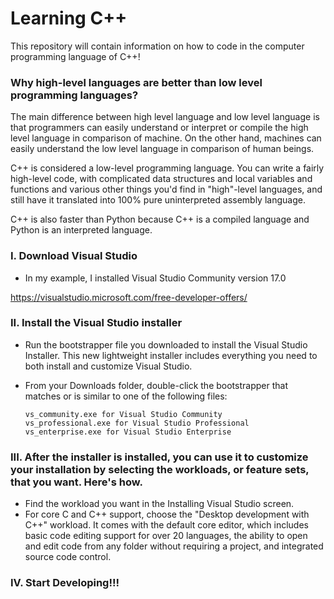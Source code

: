 # Learning C++ 
This repository will contain information on how to code in the computer programming language of C++!

### Why high-level languages are better than low level programming languages?

The main difference between high level language and low level language is that programmers can easily understand or interpret or compile the high level language in comparison of machine. On the other hand, machines can easily understand the low level language in comparison of human beings.

C++ is considered a low-level programming language. You can write a fairly high-level code, with complicated data structures and local variables and functions and various other things you'd find in "high"-level languages, and still have it translated into 100% pure uninterpreted assembly language.

C++ is also faster than Python because C++ is a compiled language and Python is an interpreted language. 

### I. Download Visual Studio
- In my example, I installed Visual Studio Community version 17.0

https://visualstudio.microsoft.com/free-developer-offers/

### II. Install the Visual Studio installer
- Run the bootstrapper file you downloaded to install the Visual Studio Installer. This new lightweight installer includes everything you need to both install and customize Visual Studio.

- From your Downloads folder, double-click the bootstrapper that matches or is similar to one of the following files:

      vs_community.exe for Visual Studio Community
      vs_professional.exe for Visual Studio Professional
      vs_enterprise.exe for Visual Studio Enterprise

### III. After the installer is installed, you can use it to customize your installation by selecting the workloads, or feature sets, that you want. Here's how.

- Find the workload you want in the Installing Visual Studio screen.
- For core C and C++ support, choose the "Desktop development with C++" workload. It comes with the default core editor, which includes basic code editing support for over 20 languages, the ability to open and edit code from any folder without requiring a project, and integrated source code control.

### IV. Start Developing!!!
